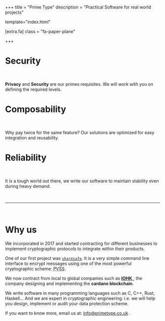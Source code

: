 +++
title = "Prime Type"
description = "Practical Software for real world projects"

template="index.html"

[extra.fa]
class = "fa-paper-plane"

+++

<div class="row card-group text-center">
  <div class="col-12 col-md-4">
    <del><i class="fas fa-user-shield fa-5x text-danger"></i></del>
    <h1 class="display-5">
      Security
    </h1>
    <br />
    <p>
      <strong>Privacy</strong> and <strong>Security</strong> are our primes requisites.
      We will work with you on defining the required levels.
    </p>
  </div>
  <div class="col-12 col-md-4">
    <i class="fas fa-cogs fa-5x text-danger"></i>
    <h1 class="display-5">
      Composability
    </h1>
    <br />
    <p>
      Why pay twice for the same feature? Our solutions are optimized for easy integration and reusability.
    </p>
  </div>
  <div class="col-12 col-md-4">
    <i class="fas fa-chart-line fa-5x text-danger"></i>
    <h1 class="display-5">
      Reliability
    </h1>
    <br />
    <p>
      It is a tough world out there, we write our software to maintain stability even during heavy demand.
    </p>
  </div>
</div>
<br />
<hr class="my-0">
<br />

# Why us

We incorporated in 2017 and started contracting for different businesses
to implement cryptographic protocols to integrate within their products.

One of our first project was [`sharesafe`](@/blog/sharesafe.md).
It is a very simple command line interface to encrypt messages
using one of the most powerful cryptographic scheme:
<abbr title="Publicly Verifiable Secret Sharing">PVSS</abbr>.

We now contract from local to global companies such as [**IOHK** <i class="fas fa-external-link-alt"></i>](https://iohk.io), the
company designing and implementing the **cardano blockchain**.

We write software in many programming languages such as C, C++, Rust,
Haskell... And we are expert in cryptographic engineering: i.e. we
will help you design, implement or audit your data protection scheme.

If you want to know more, email us at:
<a href="mailto:info@primetype.co.uk" class="text-info">
    <i class="far fa-envelope"></i>
    info@primetype.co.uk
</a>.
